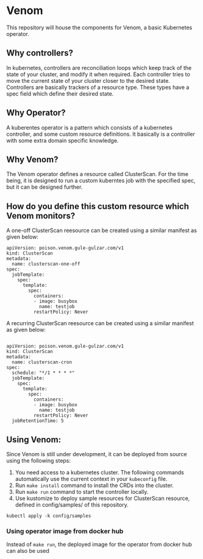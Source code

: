 # Venom
This repository will house the components for Venom, a basic Kubernetes operator.

## Why controllers?

In kubernetes, controllers are reconciliation loops which keep track of the state of your cluster, and modify it when required. Each controller tries to move the current state of your cluster closer to the desired state.  
Controllers are basically trackers of a resource type. These types have a spec field which define their desired state. 

## Why Operator?

A kuberentes operator is a pattern which consists of a kubernetes controller, and some custom resource definitions. It basically is a controller with some extra domain specific knowledge. 

## Why Venom?

The Venom operator defines a resource called ClusterScan. For the time being, it is designed to run a custom kuberntes job with the specified spec, but it can be designed further. 

## How do you define this custom resource which Venom monitors?


A one-off ClusterScan reesource can be created using a similar manifest as given below:

```
apiVersion: poison.venom.gule-gulzar.com/v1
kind: ClusterScan
metadata:
  name: clusterscan-one-off
spec:
  jobTemplate:
    spec:
      template:
        spec:
          containers:
          - image: busybox
            name: testjob
          restartPolicy: Never

```

A recurring ClusterScan reesource can be created using a similar manifest as given below:

```

apiVersion: poison.venom.gule-gulzar.com/v1
kind: ClusterScan
metadata:
  name: clusterscan-cron
spec:
  schedule: "*/1 * * * *"
  jobTemplate:
    spec:
      template:
        spec:
          containers:
          - image: busybox
            name: testjob
          restartPolicy: Never
  jobRetentionTime: 5

```


## Using Venom:

Since Venom is still under development, it can be deployed from source using the following steps:

1. You need access to a kubernetes cluster. The following commands automatically use the current context in your `kubeconfig` file.
2. Run `make install` command to install the CRDs into the cluster.
3. Run `make run` command to start the controller locally.
4. Use kustomize to deploy sample resources for ClusterScan resource, defined in config/samples/ of this repository. 
```
kubectl apply -k config/samples
```

### Using operator image from docker hub

Instead of `make run`, the deployed image for the operator from docker hub can also be used


<!-- 
## Steps I followed

1. Created a clean kubernetes cluster with `minikube start`
2. Downloaded kubebuilder using 


```
curl -L -o kubebuilder "https://go.kubebuilder.io/dl/latest/$(go env GOOS)/$(go env GOARCH)"
```


3. Change permission to allow execution with `chmod +x kubebuilder`
4. Move it to `/usr/local/bin/` folder with `mv kubebuilder /usr/local/bin/`. I had to use `sudo`.
5. Initilize go mod with `go mod init github.com/adorigi/venom`
6. Scaffold the operator using the following command

```
kubebuilder init --domain venom.gule-gulzar.com --repo github.com/adorigi/venom
```

7. Initilize the new api as follows:

```
kubebuilder create api --group poison --version v1 --kind ClusterScan
```

## useful coommnads

- kubectl proxy --port=8080   -> curl localhost:8080/apis
- kubebuilder create api --group ___ --version v1 --kind ClusterScan

 -->

